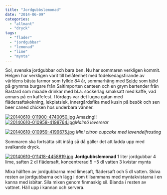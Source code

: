 ```yaml
---
title: "Jordgubbslemonad"
date: "2014-06-09"
categories: 
  - "allmant"
  - "dryck"
tags: 
  - "flader"
  - "jordgubbar"
  - "lemonad"
  - "lime"
  - "mynta"
---
```


Sol, svenska jordgubbar och bara ben. Nu har sommaren verkligen kommit. Helgen har verkligen varit till belåtenhet med födelsedagsfirande av världens bästa farmor som fyllde 84 år, sommarhäng med [Solde](http://solde.se) som bjöd på grymma burgare från Saltimporten canteen och en grym bartender från Bastard som mixade drinkar med bl.a. sockerlag smaksatt med kaffe, vad annars på en kaffefest. I lördags var det lugna gatan med flädersaftskokning, lekplatslek, innergårdsfika med kusin på besök och sen beer caned chicken hos underbara vänner.  
  
[![20140610-011900-4740050.jpg](/static/img/20140610-011900-4740050.jpg)](http://import.local/wp-content/uploads/2014/06/20140610-011900-4740050.jpg) Amazing!!  
[![20140610-010958-4198764.jpg](/static/img/20140610-010958-4198764.jpg)](http://import.local/wp-content/uploads/2014/06/20140610-010958-4198764.jpg)_Malmö levererar_  
  
[![20140610-010959-4199675.jpg](/static/img/20140610-010959-4199675.jpg)](http://import.local/wp-content/uploads/2014/06/20140610-010959-4199675.jpg) _Mini citron cupcake med lavendelfrosting_

Sommaren ska fortsätta sitt intåg så då gäller det att ladda upp med svalkande dryck.  
  
[![20140610-011418-4458819.jpg](/static/img/20140610-011418-4458819.jpg)](http://import.local/wp-content/uploads/2014/06/20140610-011418-4458819.jpg) **Jordgubbslemonad** 1 liter jordgubbar 4 lime, saften 2 dl flädersaft, koncentrerad 5 +5 dl vatten 3 kvistar mynta

Mixa hälften av jordgubbarna med limesaft, flädersaft och 5 dl vatten. Skiva resten av jordgubbarna och lägg i dom tillsammans med myntakvistarna i en kanna med isbitar. Sila mixen genom finmaskig sil. Blanda i resten av vattnet. Häll upp i kannan och servera.
